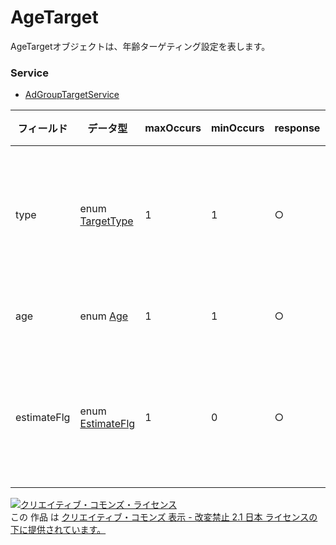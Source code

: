 # AgeTarget
AgeTargetオブジェクトは、年齢ターゲティング設定を表します。
### Service
+ [AdGroupTargetService](../services/AdGroupTargetService.md)

| フィールド | データ型 | maxOccurs | minOccurs | response | add | set | remove | 説明 | 
|---|---|---|---|---|---|---|---|---|
| type| enum <a href="./TargetType.md">TargetType</a>| 1| 1| ○| -| Req| -| ターゲット種別です。 |
| age| enum <a href="./Age.md">Age</a>| 1| 1| ○| -| Req| -| 年齢です。 |
| estimateFlg| enum <a href="./EstimateFlg.md">EstimateFlg</a>| 1| 0| ○| -| Opt| -| 推定配信フラグです。 |
<a rel="license" href="http://creativecommons.org/licenses/by-nd/2.1/jp/"><img alt="クリエイティブ・コモンズ・ライセンス" style="border-width:0" src="https://i.creativecommons.org/l/by-nd/2.1/jp/88x31.png" /></a><br />この 作品 は <a rel="license" href="http://creativecommons.org/licenses/by-nd/2.1/jp/">クリエイティブ・コモンズ 表示 - 改変禁止 2.1 日本 ライセンスの下に提供されています。</a>
